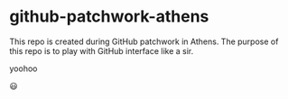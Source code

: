 # github-patchwork-athens
This repo is created during GitHub patchwork in Athens. The purpose of this repo is to play with GitHub interface like a sir.

yoohoo

:smiley: 
